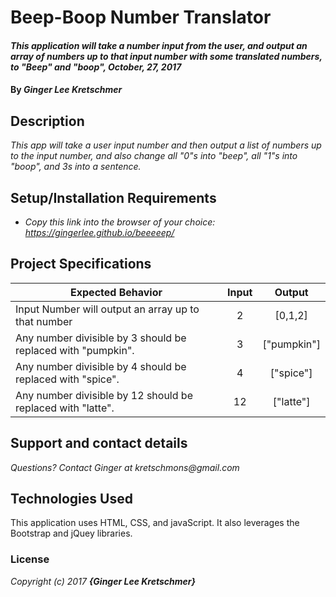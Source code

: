 # Beep-Boop Number Translator

#### _This application will take a number input from the user, and output an array of numbers up to that input number with some translated numbers, to "Beep" and "boop", October, 27, 2017_

#### By _**Ginger Lee Kretschmer**_

## Description

_This app will take a user input number and then output a list of numbers up to the input number, and also change all "0"s into "beep", all "1"s into "boop", and 3s into a sentence._

## Setup/Installation Requirements

* _Copy this link into the browser of your choice: https://gingerlee.github.io/beeeeep/_


## Project Specifications

| Expected Behavior                                  |Input |Output    |
| ---------------------------------------------------|:----:|:--------:|
| Input Number will output an array up to that number| 2    | [0,1,2] |
| Any number divisible by 3 should be replaced with "pumpkin". | 3 | ["pumpkin"]   |
| Any number divisible by 4 should be replaced with "spice". | 4 | ["spice"]   |
| Any number divisible by 12 should be replaced with "latte". | 12 | ["latte"]   |


## Support and contact details

_Questions? Contact Ginger at kretschmons@gmail.com_

## Technologies Used

This application uses HTML, CSS, and javaScript. It also leverages the Bootstrap and jQuey libraries.

### License

*Copyright (c) 2017 **_{Ginger Lee Kretschmer}_***
